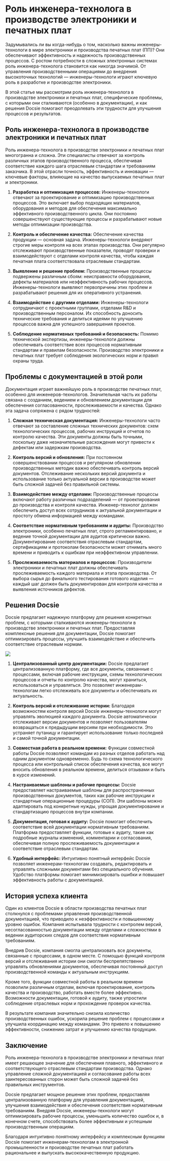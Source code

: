 # Роль инженера-технолога в производстве электроники и печатных плат

Задумывались ли вы когда-нибудь о том, насколько важны инженеры-технологи в мире электроники и производства печатных плат (ПП)? Они обеспечивают эффективность и надежность производственных процессов. С ростом потребности в сложных электронных системах роль инженера-технолога становится как никогда значимой. От управления производственными операциями до внедрения высокоточных технологий — инженеры-технологи играют ключевую роль в разработке и производстве электроники.

В этой статье мы рассмотрим роль инженера-технолога в производстве электроники и печатных плат, специфические проблемы, с которыми они сталкиваются (особенно в документации), и как решения Docsie помогают преодолевать эти трудности для улучшения процессов и результатов.

## Роль инженера-технолога в производстве электроники и печатных плат

Роль инженера-технолога в производстве электроники и печатных плат многогранна и сложна. Эти специалисты отвечают за контроль различных этапов производственного процесса, обеспечивая соответствие каждого шага отраслевым стандартам и требованиям заказчика. В этой отрасли точность, эффективность и инновации — ключевые факторы, влияющие на качество выпускаемых печатных плат и электроники.

1. **Разработка и оптимизация процессов:** Инженеры-технологи отвечают за проектирование и оптимизацию производственных процессов. Это включает выбор подходящих материалов, оборудования и методов для обеспечения максимально эффективного производственного цикла. Они постоянно совершенствуют существующие процессы и разрабатывают новые методы оптимизации производства.

2. **Контроль и обеспечение качества:** Обеспечение качества продукции — основная задача. Инженеры-технологи внедряют строгие меры контроля на всех этапах производства. Они регулярно отслеживают производственные показатели, проводят проверки и взаимодействуют с отделами контроля качества, чтобы каждая печатная плата соответствовала отраслевым стандартам.

3. **Выявление и решение проблем:** Производственные процессы подвержены различным сбоям: неисправности оборудования, дефекты материалов или неэффективность рабочих процессов. Инженеры-технологи выявляют первопричины этих проблем и разрабатывают решения для их оперативного устранения.

4. **Взаимодействие с другими отделами:** Инженеры-технологи сотрудничают с проектными группами, отделами R&D и производственным персоналом. Их способность доносить технические требования и делиться идеями по улучшению процессов важна для успешного завершения проектов.

5. **Соблюдение нормативных требований и безопасность:** Помимо технической экспертизы, инженеры-технологи должны обеспечивать соответствие всех процессов нормативным стандартам и правилам безопасности. Производство электроники и печатных плат требует соблюдения экологических норм и правил охраны труда.

## Проблемы с документацией в этой роли

Документация играет важнейшую роль в производстве печатных плат, особенно для инженеров-технологов. Значительная часть их работы связана с созданием, ведением и обновлением документации для обеспечения согласованности, прослеживаемости и качества. Однако эта задача сопряжена с рядом трудностей:

1. **Сложная техническая документация:** Инженеры-технологи часто отвечают за составление сложных технических документов: схем технологических процессов, рабочих инструкций и отчетов по контролю качества. Эти документы должны быть точными, поскольку даже незначительные расхождения могут привести к дефектам или задержкам производства.

2. **Контроль версий и обновления:** При постоянном совершенствовании процессов и регулярном обновлении производственных методик важно обеспечивать контроль версий документов. Отслеживание нескольких версий документа и использование только актуальной версии в производстве может быть сложной задачей без правильной системы.

3. **Взаимодействие между отделами:** Производственные процессы включают работу различных подразделений — от проектирования до производства и контроля качества. Инженер-технолог должен обеспечить доступ всех сотрудников к актуальной документации и простоту обмена информацией между командами.

4. **Соответствие нормативным требованиям и аудиты:** Производство электроники, особенно печатных плат, строго регламентировано, и ведение точной документации для аудитов критически важно. Документирование соответствия отраслевым стандартам, сертификациям и протоколам безопасности может отнимать много времени и приводить к ошибкам при неэффективном управлении.

5. **Прослеживаемость материалов и процессов:** Производители электроники и печатных плат должны обеспечивать прослеживаемость каждого материала и этапа производства. От выбора сырья до финального тестирования готового изделия — каждый шаг должен быть документирован для контроля качества и выявления источников дефектов.

## Решения Docsie

Docsie предлагает надежную платформу для решения конкретных проблем, с которыми сталкиваются инженеры-технологи в производстве электроники и печатных плат. Предоставляя комплексные решения для документации, Docsie помогает оптимизировать процессы, улучшить взаимодействие и обеспечить соответствие отраслевым нормам.

![](https://cdn.docsie.io/workspace_PxAvC1Uenuc7ad6H3/doc_wn84Jkoc6hIMTO2eE/file_gejSDBalG6XIlaugg/image_28affdea-4c17-8b5d-5089-d055c22576a6.jpg)

1. **Централизованный центр документации:** Docsie предлагает централизованную платформу, где все документы, связанные с процессами, включая рабочие инструкции, схемы технологических процессов и отчеты по контролю качества, могут храниться, использоваться и управляться. Это позволяет инженерам-технологам легко отслеживать все документы и обеспечивать их актуальность.

2. **Контроль версий и отслеживание истории:** Благодаря возможностям контроля версий Docsie инженеры-технологи могут управлять эволюцией каждого документа. Docsie автоматически отслеживает версии документов и позволяет пользователям возвращаться к предыдущим версиям при необходимости. Это устраняет путаницу и гарантирует использование только последней и самой точной документации.

3. **Совместная работа в реальном времени:** Функции совместной работы Docsie позволяют командам из разных отделов работать над одним документом одновременно. Будь то схема технологического процесса или контрольный список обеспечения качества, все могут вносить обновления в реальном времени, делиться отзывами и быть в курсе изменений.

4. **Настраиваемые шаблоны и рабочие процессы:** Docsie предоставляет настраиваемые шаблоны для распространенных производственных документов, таких как рабочие инструкции и стандартные операционные процедуры (СОП). Эти шаблоны можно адаптировать под конкретные нужды, упрощая документирование и стандартизацию процессов внутри компании.

5. **Документация, готовая к аудиту:** Docsie помогает обеспечить соответствие всей документации нормативным требованиям. Платформа предоставляет функции, готовые к аудиту, такие как подробные журналы изменений, комментарии и согласования, обеспечивая полную прослеживаемость документации и соответствие отраслевым стандартам.

6. **Удобный интерфейс:** Интуитивно понятный интерфейс Docsie позволяет инженерам-технологам создавать, редактировать и управлять сложными документами без специального обучения. Удобство платформы помогает минимизировать ошибки и повышает эффективность работы с документацией.

## История успеха клиента

Один из клиентов Docsie в области производства печатных плат столкнулся с проблемами управления производственной документацией, что приводило к неэффективности и повышенному уровню ошибок. Компания испытывала трудности с контролем версий, несогласованностью документации между отделами и сложностями в ведении аудиторских следов для соответствия нормативным требованиям.

Внедрив Docsie, компания смогла централизовать все документы, связанные с процессами, в одном месте. С помощью функций контроля версий и отслеживания истории они смогли беспрепятственно управлять обновлениями документов, обеспечивая постоянный доступ производственной команды к актуальным инструкциям.

Кроме того, функции совместной работы в реальном времени позволили различным отделам, включая проектирование, контроль качества и производство, работать вместе более эффективно. Возможности документации, готовой к аудиту, также упростили соблюдение отраслевых норм и прохождение проверок качества.

В результате компания значительно снизила количество производственных ошибок, ускорила решение проблем с процессами и улучшила координацию между командами. Это привело к повышению эффективности, снижению затрат и улучшению качества продукции.

## Заключение

Роль инженера-технолога в производстве электроники и печатных плат имеет решающее значение для обеспечения плавного, эффективного и соответствующего отраслевым стандартам производства. Однако управление сложной документацией и согласование работы всех заинтересованных сторон может быть сложной задачей без правильных инструментов.

Docsie предлагает мощное решение этих проблем, предоставляя централизованную платформу для управления документацией, улучшения взаимодействия и обеспечения соответствия нормативным требованиям. Внедряя Docsie, инженеры-технологи могут оптимизировать рабочие процессы, уменьшить количество ошибок и, в конечном счете, способствовать более эффективным и успешным производственным операциям.

Благодаря интуитивно понятному интерфейсу и комплексным функциям Docsie помогает инженерам-технологам в электронной промышленности и производстве печатных плат работать рациональнее и выпускать высококачественную продукцию.